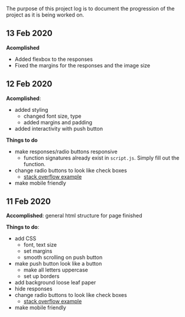 The purpose of this project log is to document the progression of the project as it is being worked on.

## 13 Feb 2020
**Acomplished**
* Added flexbox to the responses
* Fixed the margins for the responses and the image size

## 12 Feb 2020
**Acomplished**:
* added styling
  * changed font size, type
  * added margins and padding
* added interactivity with push button

**Things to do**
* make responses/radio buttons responsive
  * function signatures already exist in `script.js`. Simply fill out the function.
* change radio buttons to look like check boxes
  * [stack overflow example](https://stackoverflow.com/questions/279421/can-you-style-an-html-radio-button-to-look-like-a-checkbox)
* make mobile friendly

## 11 Feb 2020
**Accomplished**: general html structure for page finished

**Things to do**: 
* add CSS
  * font, text size
  * set margins
  * smooth scrolling on push button
* make push button look like a button
  * make all letters uppercase
  * set up borders
* add background loose leaf paper
* hide responses
* change radio buttons to look like check boxes
  * [stack overflow example](https://stackoverflow.com/questions/279421/can-you-style-an-html-radio-button-to-look-like-a-checkbox)
* make mobile friendly